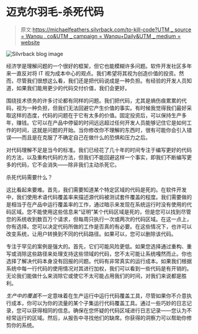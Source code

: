 # 迈克尔羽毛-杀死代码

> 原文:[https://michaelfeathers.silvrback.com/to-kill-code?UTM _ source = Wanqu . co&UTM _ campaign = Wanqu+Daily&UTM _ medium = website](https://michaelfeathers.silvrback.com/to-kill-code?utm_source=wanqu.co&utm_campaign=Wanqu+Daily&utm_medium=website)

![Silvrback blog image](../Images/d32af13d7ed00042e3091f459ff7d2b0.png)

经济学是理解问题的一个很好的框架，但它也能模糊许多问题。软件开发社区多年来一直反对将 IT 视为成本中心的观点。我们希望将其视为创造价值的投资。然而，尽管我们很想这么看，我们还是把代码说成是一种负担。有经验的开发人员知道，如果我们能用更少的代码交付价值，我们会更好。

围绕技术债务的许多讨论都有同样的问题。我们把代码，尤其是熵伤痕累累的代码，视为一种负担，但我们无法回避它产生价值的事实。有时候我觉得我们最好采取这样的态度，代码的问题在于它有太多的价值。固定投资后，可以保持生产多年，赚钱。它可以在产品中停留的时间远远超过任何开发人员能够记住它是如何工作的时间，这就是问题的开始。当你修改你不理解的东西时，很有可能你会引入错误——而且是在克服了不确定自己在做什么的恐惧和压力之后。

对代码理解不足是当今的标准。我们已经花了几十年的时间专注于编写更好的代码的方法，以及重构代码的方法，但我们不能回避这样一个事实，即我们不断编写更多的代码，它不会消失——除非我们主动杀死它。

杀死代码需要什么？

这比看起来要难。首先，我们需要知道某个特定区域的代码是死的。在软件开发中，我们使用术语代码覆盖率来描述源代码被测试套件覆盖的程度。我们需要做的是相当于在产品中运行覆盖率的工作，通过暗示来发现在系统运行时没有使用的代码区域。您不能使用这些信息来“证明”某个代码区域是死的，但是您可以找到尽管您的系统收到数百万个请求，但每周只执行一次或两次的代码区域。在这一点上，你有选择。您可以决定代码所做的工作是否真的有必要。在这些情况下，也许可以改变系统，让用户转换到不同的代码路径。如果可以，您可以删除该代码。

专注于罕见的案例是强大的。首先，它们可能风险更低。如果您选择通过重构、重写或消除这些路径来处理支持这些领域的代码，您不太可能让系统嘎然而止。你也选择了解决代码本身没有回报的问题。代码有非常真实的运行成本。如果我们根据系统中每一行代码的使用情况对其进行加权，我们可以看到一些代码是有开销的。无论我们能做什么来消除它或使它不太可能占用我们的时间，对我们来说都是胜利。

*生产中的覆盖*不一定意味着在生产运行中运行代码覆盖工具，尽管如果你不介意执行成本，你可以为你的流量的某个子集运行代码覆盖工具。通过一些巧妙的日志记录，您可以获得相同的信息。确保在您怀疑的代码区域进行日志记录——您认为不经常运行的区域。然后，从报告中寻找他们的缺席。你获得的洞察力可以帮助你修剪你的系统。